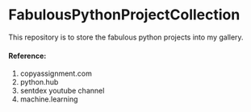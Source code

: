 # FabulousPythonProjectCollection
This repository is to store the fabulous python projects into my gallery.

#### Reference:
1. copyassignment.com
2. python.hub
3. sentdex youtube channel
4. machine.learning
